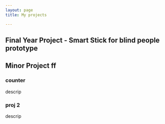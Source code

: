 ```yaml
---
layout: page
title: My projects

---
```

## Final Year Project - Smart Stick for blind people prototype


## Minor Project ff
### counter
descrip
### proj 2
descrip
